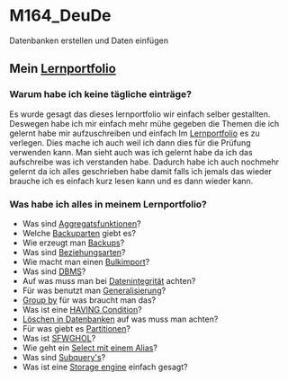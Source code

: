 # M164_DeuDe
Datenbanken erstellen und Daten einfügen
## Mein [Lernportfolio](https://github.com/Nick-ze/M164_DeuDe/tree/main/Lernportfolio)
### Warum habe ich keine tägliche einträge?
Es wurde gesagt das dieses lernportfolio wir einfach selber gestallten. Deswegen habe ich mir einfach mehr mühe gegeben die Themen die ich gelernt habe mir aufzuschreiben und einfach Im [Lernportfolio](https://github.com/Nick-ze/M164_DeuDe/tree/main/Lernportfolio) es zu verlegen. Dies mache ich auch weil ich dann dies für die Prüfung verwenden kann. 
Man sieht auch was ich gelernt habe da ich das aufschreibe was ich verstanden habe. Dadurch habe ich auch nochmehr gelernt da ich alles geschrieben habe damit falls ich jemals das wieder brauche ich es einfach kurz lesen kann und es dann wieder kann.
### Was habe ich alles in meinem Lernportfolio?
*  Was sind [Aggregatsfunktionen](https://github.com/Nick-ze/M164_DeuDe/blob/main/Lernportfolio/Aggregatsfunktionen.md)?
*  Welche [Backuparten](https://github.com/Nick-ze/M164_DeuDe/blob/main/Lernportfolio/BackupArten.md) giebt es?
*  Wie erzeugt man [Backups](https://github.com/Nick-ze/M164_DeuDe/blob/main/Lernportfolio/Backups%20erzeugen.md)?
*  Was sind [Beziehungsarten](https://github.com/Nick-ze/M164_DeuDe/blob/main/Lernportfolio/Beziehungsarten.md)?
*  Wie macht man einen [Bulkimport](https://github.com/Nick-ze/M164_DeuDe/blob/main/Lernportfolio/Bulkimport.md)?
*  Was sind [DBMS](https://github.com/Nick-ze/M164_DeuDe/blob/main/Lernportfolio/DBMS.md)?
*  Auf was muss man bei [Datenintegrität](https://github.com/Nick-ze/M164_DeuDe/blob/main/Lernportfolio/Datenintegrit%C3%A4t.md) achten?
*  Für was benutzt man [Generalisierung](https://github.com/Nick-ze/M164_DeuDe/blob/main/Lernportfolio/Generalisierung.md)?
*  [Group by](https://github.com/Nick-ze/M164_DeuDe/blob/main/Lernportfolio/Group%20by.md) für was braucht man das?
*  Was ist eine [HAVING Condition](https://github.com/Nick-ze/M164_DeuDe/blob/main/Lernportfolio/HAVING%20Condition.md)?
*  [Löschen in Datenbanken](https://github.com/Nick-ze/M164_DeuDe/blob/main/Lernportfolio/L%C3%B6schen%20in%20DBs.md) auf was muss man achten?
*  Für was giebt es [Partitionen](https://github.com/Nick-ze/M164_DeuDe/blob/main/Lernportfolio/Partitionen%20(Datenbanken).md)?
*  Was ist [SFWGHOL](https://github.com/Nick-ze/M164_DeuDe/blob/main/Lernportfolio/Sag%20Fritz%2C%20warum%20geht%20Herbert%20oft%20laufen%3F.md)?
*  Wie geht ein [Select mit einem Alias](https://github.com/Nick-ze/M164_DeuDe/blob/main/Lernportfolio/Select%20with%20Alias.md)?
*  Was sind [Subquery's](https://github.com/Nick-ze/M164_DeuDe/blob/main/Lernportfolio/Subquery.md)?
*  Was ist eine [Storage engine](https://github.com/Nick-ze/M164_DeuDe/blob/main/Lernportfolio/Was%20ist%20eine%20storage%20engine%3F.md) einfach gesagt?
